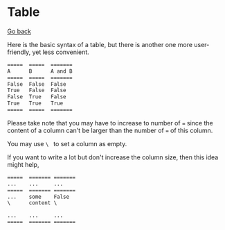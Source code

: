 # Table

[Go back](..#writing-rst-documents)

Here is the basic syntax of a table, but there is another one more user-friendly, yet less convenient.

```rest
=====  =====  =======
A      B      A and B
=====  =====  =======
False  False  False
True   False  False
False  True   False
True   True   True
=====  =====  =======
```

Please take note that you may have to increase to number of ``=`` since the content of a column can't be larger than the number of ``=`` of this column.

You may use ``\ `` to set a column as empty.

If you want to write a lot but don't increase the column size, then this idea might help,

```rest
=====  ======= =======
...    ...     ...
=====  ======= =======
...    some    False
\      content \

...    ...     ...
=====  ======= =======
```